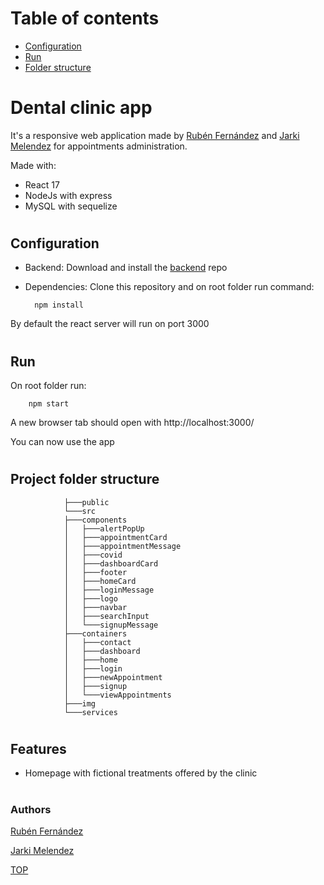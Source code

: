 # Table of contents
- [Configuration](#Configuration)
- [Run](#Run)
- [Folder structure](#Project-folder-structure)
#


# Dental clinic app
It's a responsive web application  made by [Rubén Fernández](https://www.linkedin.com/in/rubenfernandezsantos/) and [Jarki Melendez](https://www.linkedin.com/in/jarki-melendez/) for appointments administration.

Made with:
- React 17
- NodeJs with express
- MySQL with sequelize 
#


## Configuration
- Backend: Download and install the [backend](https://github.com/jarki7777/API_Citas) repo
- Dependencies: Clone this repository and on root folder run command:

        npm install

By default the react server will run on port 3000

#

## Run

On root folder run:

        npm start

A new browser tab should open with http://localhost:3000/

You can now use the app
#


## Project folder structure
                ├───public
                └───src
                ├───components
                │   ├───alertPopUp
                │   ├───appointmentCard
                │   ├───appointmentMessage
                │   ├───covid
                │   ├───dashboardCard
                │   ├───footer
                │   ├───homeCard
                │   ├───loginMessage
                │   ├───logo
                │   ├───navbar
                │   ├───searchInput
                │   └───signupMessage
                ├───containers
                │   ├───contact
                │   ├───dashboard
                │   ├───home
                │   ├───login
                │   ├───newAppointment
                │   ├───signup
                │   └───viewAppointments
                ├───img
                └───services
#

## Features

- Homepage with fictional treatments offered by the clinic

#


### Authors

[Rubén Fernández](https://www.linkedin.com/in/rubenfernandezsantos/)

[Jarki Melendez](https://www.linkedin.com/in/jarki-melendez/)

[TOP](#Table-of-contents)